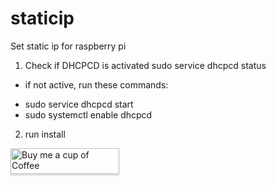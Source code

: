 # staticip

Set static ip for raspberry pi


1. Check if DHCPCD is activated
sudo service dhcpcd status

* if not active, run these commands:
- sudo service dhcpcd start
- sudo systemctl enable dhcpcd

2. run install

<a href="https://www.buymeacoffee.com/heggland" target="_blank"><img src="https://www.buymeacoffee.com/assets/img/custom_images/orange_img.png" alt="Buy me a cup of Coffee" style="height: 41px !important;width: 174px !important;box-shadow: 0px 3px 2px 0px rgba(190, 190, 190, 0.5) !important;-webkit-box-shadow: 0px 3px 2px 0px rgba(190, 190, 190, 0.5) !important;" ></a>
